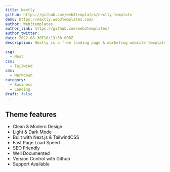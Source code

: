 ```yaml
---
title: Nextly
github: https://github.com/web3templates/nextly-template
demo: https://nextly.web3templates.com/
author: Web3templates
author_link: https://github.com/web3templates/
author_twitter: 
date: 2022-08-30T10:13:50.000Z
description: Nextly is a free landing page & marketing website template for startups and indie projects. It's built with Next.js & TailwindCSS. And it's completely open-source.

ssg:
  - Next
css:
  - Tailwind
cms:
  - Markdown
category:
  - Business
  - Landing
draft: false
---
```


## Theme features

- Clean & Modern Design
- Light & Dark Mode
- Built with Next.js & TailwindCSS
- Fast Page Load Speed
- SEO Friendly
- Well Documented
- Version Control with Github
- Support Available

